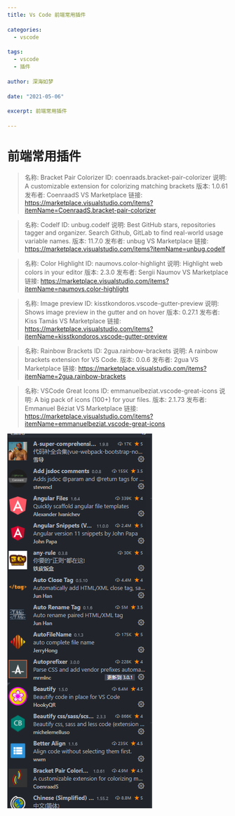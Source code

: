 ```yaml
---
title: Vs Code 前端常用插件

categories:
  - vscode

tags:
  - vscode
  - 插件

author: 深海如梦

date: "2021-05-06"

excerpt: 前端常用插件

---
```




# 前端常用插件

> 名称: Bracket Pair Colorizer
> ID: coenraads.bracket-pair-colorizer
> 说明: A customizable extension for colorizing matching brackets
> 版本: 1.0.61
> 发布者: CoenraadS
> VS Marketplace 链接: https://marketplace.visualstudio.com/items?itemName=CoenraadS.bracket-pair-colorizer



> 名称: Codelf
> ID: unbug.codelf
> 说明: Best GitHub stars, repositories tagger and organizer. Search Github, GitLab to find real-world usage variable names.
> 版本: 11.7.0
> 发布者: unbug
> VS Marketplace 链接: https://marketplace.visualstudio.com/items?itemName=unbug.codelf



> 名称: Color Highlight
> ID: naumovs.color-highlight
> 说明: Highlight web colors in your editor
> 版本: 2.3.0
> 发布者: Sergii Naumov
> VS Marketplace 链接: https://marketplace.visualstudio.com/items?itemName=naumovs.color-highlight



> 名称: Image preview
> ID: kisstkondoros.vscode-gutter-preview
> 说明: Shows image preview in the gutter and on hover
> 版本: 0.27.1
> 发布者: Kiss Tamás
> VS Marketplace 链接: https://marketplace.visualstudio.com/items?itemName=kisstkondoros.vscode-gutter-preview



> 名称: Rainbow Brackets
> ID: 2gua.rainbow-brackets
> 说明: A rainbow brackets extension for VS Code.
> 版本: 0.0.6
> 发布者: 2gua
> VS Marketplace 链接: https://marketplace.visualstudio.com/items?itemName=2gua.rainbow-brackets



> 名称: VSCode Great Icons
> ID: emmanuelbeziat.vscode-great-icons
> 说明: A big pack of icons (100+) for your files.
> 版本: 2.1.73
> 发布者: Emmanuel Béziat
> VS Marketplace 链接: https://marketplace.visualstudio.com/items?itemName=emmanuelbeziat.vscode-great-icons



![image-20210409094037510](/images/image-20210409094037510.png)